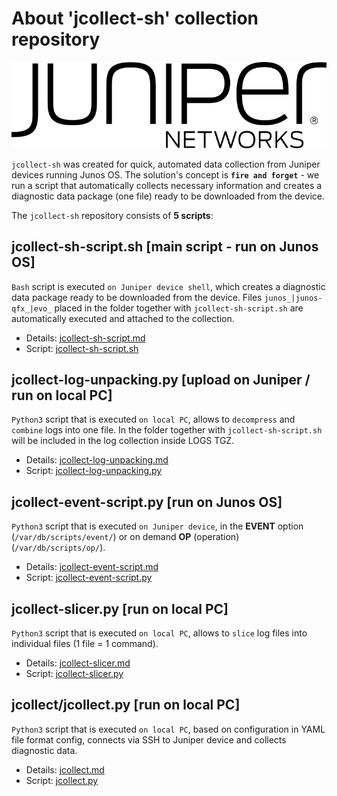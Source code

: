 # About 'jcollect-sh' collection repository

![Juniper](./img/Juniper_Networks_logo.svg.png)

`jcollect-sh` was created for quick, automated data collection from Juniper devices running Junos OS. The solution's concept is **`fire and forget`** - we run a script that automatically collects necessary information and creates a diagnostic data package (one file) ready to be downloaded from the device.

The `jcollect-sh` repository consists of **5 scripts**:

## jcollect-sh-script.sh [main script - run on Junos OS]

`Bash` script is executed `on Juniper device shell`, which creates a diagnostic data package ready to be downloaded from the device. Files `junos_|junos-qfx_|evo_` placed in the folder together with `jcollect-sh-script.sh` are automatically executed and attached to the collection.

* Details: [jcollect-sh-script.md](./docs/jcollect-sh-script.md)
* Script: [jcollect-sh-script.sh](./jcollect-sh-script.sh)

## jcollect-log-unpacking.py [upload on Juniper / run on local PC]

`Python3` script that is executed `on local PC`, allows to `decompress` and `combine` logs into one file.
In the folder together with `jcollect-sh-script.sh` will be included in the log collection inside LOGS TGZ.
* Details: [jcollect-log-unpacking.md](./docs/jcollect-log-unpacking.md)
* Script: [jcollect-log-unpacking.py](./jcollect-log-unpacking.py)

## jcollect-event-script.py [run on Junos OS]

`Python3` script that is executed `on Juniper device`, in the **EVENT** option (`/var/db/scripts/event/`) or on demand **OP** (operation) (`/var/db/scripts/op/`).

* Details: [jcollect-event-script.md](./docs/jcollect-event-script.md)
* Script: [jcollect-event-script.py](./jcollect-event-script.py)

## jcollect-slicer.py [run on local PC]

`Python3` script that is executed `on local PC`, allows to `slice` log files into individual files (1 file = 1 command).

* Details: [jcollect-slicer.md](./docs/jcollect-slicer.md)
* Script: [jcollect-slicer.py](./jcollect-slicer.py)

## jcollect/jcollect.py [run on local PC]

`Python3` script that is executed `on local PC`, based on configuration in YAML file format config, connects via SSH to Juniper device and collects diagnostic data.

* Details: [jcollect.md](./docs/jcollect.md)
* Script: [jcollect.py](./jcollect/jcollect.py)
